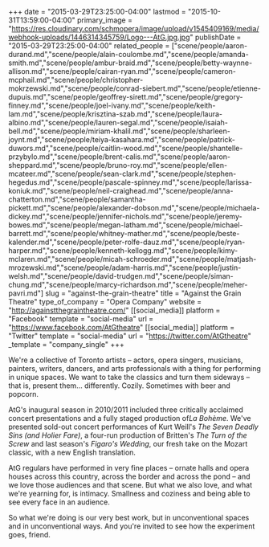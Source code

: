 +++
date = "2015-03-29T23:25:00-04:00"
lastmod = "2015-10-31T13:59:00-04:00"
primary_image = "https://res.cloudinary.com/schmopera/image/upload/v1545409169/media/webhook-uploads/1446314345759/Logo---AtG.jpg.jpg"
publishDate = "2015-03-29T23:25:00-04:00"
related_people = ["scene/people/aaron-durand.md","scene/people/alain-coulombe.md","scene/people/amanda-smith.md","scene/people/ambur-braid.md","scene/people/betty-waynne-allison.md","scene/people/cairan-ryan.md","scene/people/cameron-mcphail.md","scene/people/christopher-mokrzewski.md","scene/people/conrad-siebert.md","scene/people/etienne-dupuis.md","scene/people/geoffrey-sirett.md","scene/people/gregory-finney.md","scene/people/joel-ivany.md","scene/people/keith-lam.md","scene/people/krisztina-szab.md","scene/people/laura-albino.md","scene/people/lauren-segal.md","scene/people/isaiah-bell.md","scene/people/miriam-khalil.md","scene/people/sharleen-joynt.md","scene/people/teiya-kasahara.md","scene/people/patrick-duwors.md","scene/people/caitlin-wood.md","scene/people/shantelle-przybylo.md","scene/people/brent-calis.md","scene/people/aaron-sheppard.md","scene/people/bruno-roy.md","scene/people/ellen-mcateer.md","scene/people/sean-clark.md","scene/people/stephen-hegedus.md","scene/people/pascale-spinney.md","scene/people/larissa-koniuk.md","scene/people/neil-craighead.md","scene/people/anna-chatterton.md","scene/people/samantha-pickett.md","scene/people/alexander-dobson.md","scene/people/michaela-dickey.md","scene/people/jennifer-nichols.md","scene/people/jeremy-bowes.md","scene/people/megan-latham.md","scene/people/michael-barrett.md","scene/people/whitney-mather.md","scene/people/beste-kalender.md","scene/people/peter-rolfe-dauz.md","scene/people/ryan-harper.md","scene/people/kenneth-kellogg.md","scene/people/kimy-mclaren.md","scene/people/micah-schroeder.md","scene/people/matjash-mrozewski.md","scene/people/adam-harris.md","scene/people/justin-welsh.md","scene/people/david-trudgen.md","scene/people/siman-chung.md","scene/people/marcy-richardson.md","scene/people/meher-pavri.md"]
slug = "against-the-grain-theatre"
title = "Against the Grain Theatre"
type_of_company = "Opera Company"
website = "http://againstthegraintheatre.com/"
[[social_media]]
platform = "Facebook"
template = "social-media"
url = "https://www.facebook.com/AtGtheatre"
[[social_media]]
platform = "Twitter"
template = "social-media"
url = "https://twitter.com/AtGtheatre"
_template = "company_single"
+++

<p>
	We're a collective of Toronto artists – actors, opera singers, musicians, painters, writers, dancers, and arts professionals with a thing for performing in unique spaces. We want to take the classics and turn them sideways – that is, present them... differently. Cozily. Sometimes with beer and popcorn.
</p>
<p>
	AtG's inaugural season in 2010/2011 included three critically acclaimed concert presentations and a fully staged production of<em>La Bohème</em>. We've presented sold-out concert performances of Kurt Weill's <em>The Seven Deadly Sins (and Holier Fare)</em>, a four-run production of Britten's <em>The Turn of the Screw</em> and last season's <em>Figaro's Wedding</em>, our fresh take on the Mozart classic, with a new English translation.
</p>
<p>
	AtG regulars have performed in very fine places – ornate halls and opera houses across this country, across the border and across the pond – and we love those audiences and that scene. But what we also love, and what we're yearning for, is intimacy. Smallness and coziness and being able to see every face in an audience.
</p>
<p>
	So what we're doing is our very best work, but in unconventional spaces and in unconventional ways. And you're invited to see how the experiment goes, friend.
</p>
